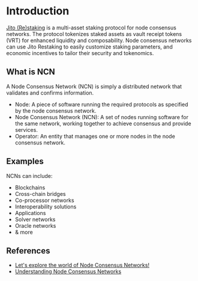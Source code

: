 # Introduction

[Jito (Re)staking] is a multi-asset staking protocol for node consensus networks. The protocol tokenizes staked assets as vault receipt tokens (VRT) for enhanced liquidity and composability. Node consensus networks can use Jito Restaking to easily customize staking parameters, and economic incentives to tailor their security and tokenomics.

[Jito (Re)staking]: https://github.com/jito-foundation/restaking

## What is NCN

A Node Consensus Network (NCN) is simply a distributed network that validates and confirms information.

- Node: A piece of software running the required protocols as specified by the node consensus network.
- Node Consensus Network (NCN): A set of nodes running software for the same network, working together to achieve consensus and provide services.
- Operator: An entity that manages one or more nodes in the node consensus network.

## Examples

NCNs can include:

- Blockchains
- Cross-chain bridges
- Co-processor networks
- Interoperability solutions
- Applications
- Solver networks
- Oracle networks
- & more

## References
- [Let's explore the world of Node Consensus Networks! ](https://x.com/jito_sol/status/1857464841943855371)
- [Understanding Node Consensus Networks](https://www.jito.network/blog/understanding-node-consensus-networks/)
